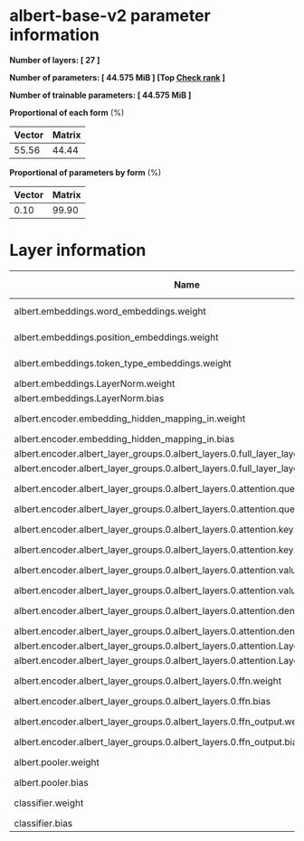 # albert-base-v2 parameter information

**Number of layers: [ 27 ]**

**Number of parameters: [ 44.575 MiB ] [Top <a href='./README.md'>Check rank</a> ]**

**Number of trainable parameters: [ 44.575 MiB ]**

**Proportional of each form** (%)

| Vector | Matrix | 
|  --- | --- |
| 55.56 | 44.44 | 

**Proportional of parameters by form** (%)


| Vector | Matrix | 
|  --- | --- |
| 0.10 | 99.90 | 

# Layer information


| Name | Shape | Squeezed shape | Number of parameters | Form |
| --- | --- | --- | --- | --- |
| albert.embeddings.word_embeddings.weight | (30000, 128) | (30000, 128) | 3840000 | Matrix |
| albert.embeddings.position_embeddings.weight | (512, 128) | (512, 128) | 65536 | Matrix |
| albert.embeddings.token_type_embeddings.weight | (2, 128) | (2, 128) | 256 | Matrix |
| albert.embeddings.LayerNorm.weight | (128,) | (128,) | 128 | Vector |
| albert.embeddings.LayerNorm.bias | (128,) | (128,) | 128 | Vector |
| albert.encoder.embedding_hidden_mapping_in.weight | (768, 128) | (768, 128) | 98304 | Matrix |
| albert.encoder.embedding_hidden_mapping_in.bias | (768,) | (768,) | 768 | Vector |
| albert.encoder.albert_layer_groups.0.albert_layers.0.full_layer_layer_norm.weight | (768,) | (768,) | 768 | Vector |
| albert.encoder.albert_layer_groups.0.albert_layers.0.full_layer_layer_norm.bias | (768,) | (768,) | 768 | Vector |
| albert.encoder.albert_layer_groups.0.albert_layers.0.attention.query.weight | (768, 768) | (768, 768) | 589824 | Matrix |
| albert.encoder.albert_layer_groups.0.albert_layers.0.attention.query.bias | (768,) | (768,) | 768 | Vector |
| albert.encoder.albert_layer_groups.0.albert_layers.0.attention.key.weight | (768, 768) | (768, 768) | 589824 | Matrix |
| albert.encoder.albert_layer_groups.0.albert_layers.0.attention.key.bias | (768,) | (768,) | 768 | Vector |
| albert.encoder.albert_layer_groups.0.albert_layers.0.attention.value.weight | (768, 768) | (768, 768) | 589824 | Matrix |
| albert.encoder.albert_layer_groups.0.albert_layers.0.attention.value.bias | (768,) | (768,) | 768 | Vector |
| albert.encoder.albert_layer_groups.0.albert_layers.0.attention.dense.weight | (768, 768) | (768, 768) | 589824 | Matrix |
| albert.encoder.albert_layer_groups.0.albert_layers.0.attention.dense.bias | (768,) | (768,) | 768 | Vector |
| albert.encoder.albert_layer_groups.0.albert_layers.0.attention.LayerNorm.weight | (768,) | (768,) | 768 | Vector |
| albert.encoder.albert_layer_groups.0.albert_layers.0.attention.LayerNorm.bias | (768,) | (768,) | 768 | Vector |
| albert.encoder.albert_layer_groups.0.albert_layers.0.ffn.weight | (3072, 768) | (3072, 768) | 2359296 | Matrix |
| albert.encoder.albert_layer_groups.0.albert_layers.0.ffn.bias | (3072,) | (3072,) | 3072 | Vector |
| albert.encoder.albert_layer_groups.0.albert_layers.0.ffn_output.weight | (768, 3072) | (768, 3072) | 2359296 | Matrix |
| albert.encoder.albert_layer_groups.0.albert_layers.0.ffn_output.bias | (768,) | (768,) | 768 | Vector |
| albert.pooler.weight | (768, 768) | (768, 768) | 589824 | Matrix |
| albert.pooler.bias | (768,) | (768,) | 768 | Vector |
| classifier.weight | (2, 768) | (2, 768) | 1536 | Matrix |
| classifier.bias | (2,) | (2,) | 2 | Vector |

